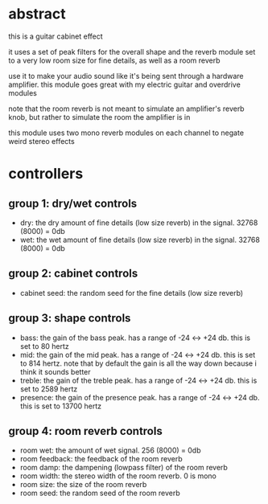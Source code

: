# abstract

this is a guitar cabinet effect

it uses a set of peak filters for the overall shape and the reverb module set to a very low room size for fine details, as well as a room reverb

use it to make your audio sound like it's being sent through a hardware amplifier. this module goes great with my electric guitar and overdrive modules

note that the room reverb is not meant to simulate an amplifier's reverb knob, but rather to simulate the room the amplifier is in

this module uses two mono reverb modules on each channel to negate weird stereo effects

# controllers

## group 1: dry/wet controls

- dry: the dry amount of fine details (low size reverb) in the signal. 32768 (8000) = 0db
- wet: the wet amount of fine details (low size reverb) in the signal. 32768 (8000) = 0db

## group 2: cabinet controls

- cabinet seed: the random seed for the fine details (low size reverb)

## group 3: shape controls

- bass: the gain of the bass peak. has a range of -24 <-> +24 db. this is set to 80 hertz
- mid: the gain of the mid peak. has a range of -24 <-> +24 db. this is set to 814 hertz. note that by default the gain is all the way down because i think it sounds better
- treble: the gain of the treble peak. has a range of -24 <-> +24 db. this is set to 2589 hertz
- presence: the gain of the presence peak. has a range of -24 <-> +24 db. this is set to 13700 hertz

## group 4: room reverb controls

- room wet: the amount of wet signal. 256 (8000) = 0db
- room feedback: the feedback of the room reverb
- room damp: the dampening (lowpass filter) of the room reverb
- room width: the stereo width of the room reverb. 0 is mono
- room size: the size of the room reverb
- room seed: the random seed of the room reverb
